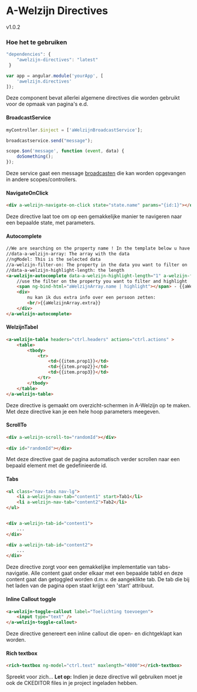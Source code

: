# A-Welzijn Directives

v1.0.2

### Hoe het te gebruiken

```javascript
"dependencies": {
	"awelzijn-directives": "latest"
 }
```
```javascript
var app = angular.module('yourApp', [
	'awelzijn.directives'
]);
```

Deze component bevat allerlei algemene directives die worden gebruikt voor de opmaak van pagina's e.d.

#### BroadcastService

```javascript
myController.$inject = ['aWelzijnBroadcastService'];
```
```javascript
broadcastservice.send("message");
```
```javascript
scope.$on('message', function (event, data) {
	doSomething();
});
```
Deze service gaat een message [broadcasten](https://docs.angularjs.org/api/ng/type/$rootScope.Scope#$broadcast) die kan worden opgevangen in andere scopes/controllers.

#### NavigateOnClick

```html
<div a-welzijn-navigate-on-click state="state.name" params="{id:1}"></div>
```
Deze directive laat toe om op een gemakkelijke manier te navigeren naar een bepaalde state, met parameters.

#### Autocomplete

```html
//We are searching on the property name ! In the template below u have to put 'tinkArray' before the values !
//data-a-welzijn-array: The array with the data
//ngModel: This is the selected data
//a-welzijn-filter-on: The property in the data you want to filter on
//data-a-welzijn-highlight-length: the length
<a-welzijn-autocomplete data-a-welzijn-highlight-length="1" a-welzijn-filter-on="name" ng-model="selectedValue" data-a-welzijn-array="data">
	//use the filter on the property you want to filter and highlight !
	<span ng-bind-html="aWelzijnArray.name | highlight"></span> - {{aWelzijnArray.age}}
	<div>
		nu kan ik dus extra info over een persoon zetten:
		<br/>{{aWelzijnArray.extra}}
	</div>
</a-welzijn-autocomplete>
```

#### WelzijnTabel

```html
<a-welzijn-table headers="ctrl.headers" actions="ctrl.actions" >
	<table>
		<tbody>
			<tr>
				<td>{{item.prop1}}</td>
				<td>{{item.prop2}}</td>
				<td>{{item.prop3}}</td>
			</tr>
		</tbody>
	</table>
</a-welzijn-table>
```
Deze directive is gemaakt om overzicht-schermen in A-Welzijn op te maken. Met deze directive kan je een hele hoop parameters meegeven.

#### ScrollTo

```html
<div a-welzijn-scroll-to="randomId"></div>
	
<div id="randomId"></div>
```
Met deze directive gaat de pagina automatisch verder scrollen naar een bepaald element met de gedefinieerde id.

#### Tabs

```html
<ul class="nav-tabs nav-lg">
	<li a-welzijn-nav-tab="content1" start>Tab1</li>
	<li a-welzijn-nav-tab="content2">Tab2</li>
</ul>


<div a-welzijn-tab-id="content1">
	...
</div>

<div a-welzijn-tab-id="content2">
	...
</div>
```
Deze directive zorgt voor een gemakkelijke implementatie van tabs-navigatie. 
Alle content gaat onder elkaar met een bepaalde tabId en deze content gaat dan getoggled worden d.m.v. de aangeklikte tab.
De tab die bij het laden van de pagina open staat krijgt een 'start' attribuut.

#### Inline Callout toggle

```html
<a-welzijn-toggle-callout label="Toelichting toevoegen">
	<input type="text" />
</a-welzijn-toggle-callout>
```
Deze directive genereert een inline callout die open- en dichtgeklapt kan worden.

#### Rich textbox

```html
<rich-textbox ng-model="ctrl.text" maxlength="4000"></rich-textbox>
```
Spreekt voor zich...
**Let op:** Indien je deze directive wil gebruiken moet je ook de CKEDITOR files in je project ingeladen hebben.